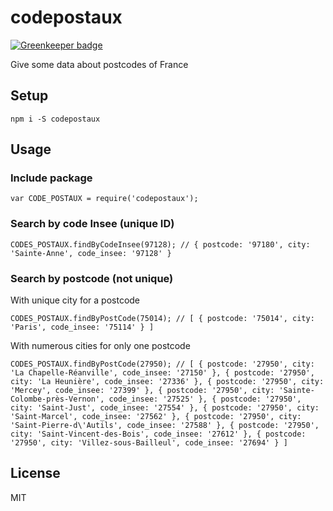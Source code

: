# codepostaux

[![Greenkeeper badge](https://badges.greenkeeper.io/MathRobin/codepostaux.svg)](https://greenkeeper.io/)

Give some data about postcodes of France

## Setup

`npm i -S codepostaux`

## Usage

### Include package

`
var CODE_POSTAUX = require('codepostaux');
`

### Search by code Insee (unique ID)

`
CODES_POSTAUX.findByCodeInsee(97128);
// { postcode: '97180', city: 'Sainte-Anne', code_insee: '97128' }
`

### Search by postcode (not unique)

With unique city for a postcode

`CODES_POSTAUX.findByPostCode(75014);
 // [ { postcode: '75014', city: 'Paris', code_insee: '75114' } ]
 `

With numerous cities for only one postcode

`CODES_POSTAUX.findByPostCode(27950);
 // [ { postcode: '27950', city: 'La Chapelle-Réanville', code_insee: '27150' },
      { postcode: '27950', city: 'La Heunière', code_insee: '27336' },
      { postcode: '27950', city: 'Mercey', code_insee: '27399' },
      { postcode: '27950', city: 'Sainte-Colombe-près-Vernon', code_insee: '27525' },
      { postcode: '27950', city: 'Saint-Just', code_insee: '27554' },
      { postcode: '27950', city: 'Saint-Marcel', code_insee: '27562' },
      { postcode: '27950', city: 'Saint-Pierre-d\'Autils', code_insee: '27588' },
      { postcode: '27950', city: 'Saint-Vincent-des-Bois', code_insee: '27612' },
      { postcode: '27950', city: 'Villez-sous-Bailleul', code_insee: '27694' } ]
`

## License

MIT
